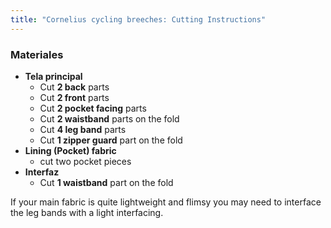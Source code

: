 ```yaml
---
title: "Cornelius cycling breeches: Cutting Instructions"
---
```


### Materiales

- **Tela principal**
  - Cut **2 back** parts
  - Cut **2 front** parts
  - Cut **2 pocket facing** parts
  - Cut **2 waistband** parts on the fold
  - Cut **4 leg band** parts
  - Cut **1 zipper guard** part on the fold
- **Lining (Pocket) fabric**
  - cut two pocket pieces
- **Interfaz**
  - Cut **1 waistband** part on the fold

<Note>

If your main fabric is quite lightweight and flimsy you may need to interface the leg bands with a light interfacing.

</Note>
